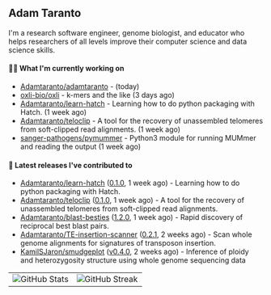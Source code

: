 ## Adam Taranto

I'm a research software engineer, genome biologist, and educator who helps researchers of all levels
improve their computer science and data science skills.

#### 👩‍💻 What I'm currently working on

- [Adamtaranto/adamtaranto](https://github.com/Adamtaranto/adamtaranto) -  (today)
- [oxli-bio/oxli](https://github.com/oxli-bio/oxli) - k-mers and the like (3 days ago)
- [Adamtaranto/learn-hatch](https://github.com/Adamtaranto/learn-hatch) - Learning how to do python packaging with Hatch. (1 week ago)
- [Adamtaranto/teloclip](https://github.com/Adamtaranto/teloclip) -  A tool for the recovery of unassembled telomeres from soft-clipped read alignments. (1 week ago)
- [sanger-pathogens/pymummer](https://github.com/sanger-pathogens/pymummer) - Python3 module for running MUMmer and reading the output (1 week ago)

#### 🔭 Latest releases I've contributed to

- [Adamtaranto/learn-hatch](https://github.com/Adamtaranto/learn-hatch) ([0.1.0](https://github.com/Adamtaranto/learn-hatch/releases/tag/0.1.0), 1 week ago) - Learning how to do python packaging with Hatch.
- [Adamtaranto/teloclip](https://github.com/Adamtaranto/teloclip) ([0.1.0](https://github.com/Adamtaranto/teloclip/releases/tag/0.1.0), 1 week ago) -  A tool for the recovery of unassembled telomeres from soft-clipped read alignments.
- [Adamtaranto/blast-besties](https://github.com/Adamtaranto/blast-besties) ([1.2.0](https://github.com/Adamtaranto/blast-besties/releases/tag/1.2.0), 1 week ago) - Rapid discovery of reciprocal best blast pairs.
- [Adamtaranto/TE-insertion-scanner](https://github.com/Adamtaranto/TE-insertion-scanner) ([0.2.1](https://github.com/Adamtaranto/TE-insertion-scanner/releases/tag/0.2.1), 2 weeks ago) - Scan whole genome alignments for signatures of transposon insertion.
- [KamilSJaron/smudgeplot](https://github.com/KamilSJaron/smudgeplot) ([v0.4.0](https://github.com/KamilSJaron/smudgeplot/releases/tag/v0.4.0), 2 weeks ago) - Inference of ploidy and heterozygosity structure using whole genome sequencing data

<table>
  <tr style="border: none">
    <td valign="top" style="border: none">
      <img src="https://github-readme-stats.vercel.app/api?username=adamtaranto&rank_icon=percentile&show_icons=true&theme=transparent" alt="GitHub Stats" />
    </td>
    <td valign="top" style="border: none">
      <img src="https://github-readme-streak-stats.herokuapp.com?user=adamtaranto&mode=weekly&theme=transparent" alt="GitHub Streak" />
    </td>
  </tr>
</table>